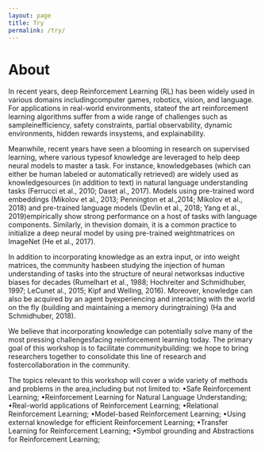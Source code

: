 ```yaml
---
layout: page
title: Try
permalink: /try/
---
```


# About

In recent years, deep Reinforcement Learning (RL) has been widely used in various domains includingcomputer games, robotics, vision, and language. For applications in real-world environments, stateof the art reinforcement learning algorithms suffer from a wide range of challenges such as sampleinefficiency,  safety constraints,  partial observability,  dynamic environments,  hidden rewards insystems, and explainability. 

Meanwhile, recent years have seen a blooming in research on supervised learning, where various typesof knowledge are leveraged to help deep neural models to master a task. For instance, knowledgebases (which can either be human labeled or automatically retrieved) are widely used as knowledgesources (in addition to text) in natural language understanding tasks (Ferrucci et al., 2010; Daset al., 2017). Models using pre-trained word embeddings (Mikolov et al., 2013; Pennington et al.,2014; Mikolov et al., 2018) and pre-trained language models (Devlin et al., 2018; Yang et al., 2019)empirically show strong performance on a host of tasks with language components. Similarly, in thevision domain, it is a common practice to initialize a deep neural model by using pre-trained weightmatrices on ImageNet (He et al., 2017).

In addition to incorporating knowledge as an extra input, or into weight matrices, the community hasbeen studying the injection of human understanding of tasks into the structure of neural networksas inductive biases for decades (Rumelhart et al., 1988; Hochreiter and Schmidhuber, 1997; LeCunet al., 2015; Kipf and Welling, 2016). Moreover, knowledge can also be acquired by an agent byexperiencing and interacting with the world on the fly (building and maintaining a memory duringtraining) (Ha and Schmidhuber, 2018).

We believe that incorporating knowledge can potentially solve many of the most pressing challengesfacing reinforcement learning today. The primary goal of this workshop is to facilitate communitybuilding:  we  hope  to  bring  researchers  together  to  consolidate  this  line  of  research  and  fostercollaboration in the community. 

The topics relevant to this workshop will cover a wide variety of methods and problems in the area,including but not limited to:
•Safe Reinforcement Learning;
•Reinforcement Learning for Natural Language Understanding;
•Real-world applications of Reinforcement Learning;
•Relational Reinforcement Learning;
•Model-based Reinforcement Learning;
•Using external knowledge for efficient Reinforcement Learning;
•Transfer Learning for Reinforcement Learning;
•Symbol grounding and Abstractions for Reinforcement Learning;
